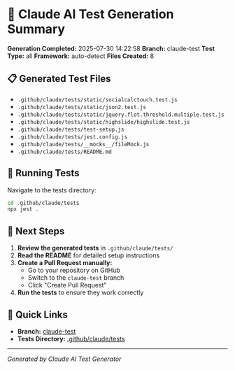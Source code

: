 # 🧪 Claude AI Test Generation Summary

**Generation Completed:** 2025-07-30 14:22:58
**Branch:** claude-test
**Test Type:** all
**Framework:** auto-detect
**Files Created:** 8

## 📋 Generated Test Files

- `.github/claude/tests/static/socialcalctouch.test.js`
- `.github/claude/tests/static/json2.test.js`
- `.github/claude/tests/static/jquery.flot.threshold.multiple.test.js`
- `.github/claude/tests/static/highslide/highslide.test.js`
- `.github/claude/tests/test-setup.js`
- `.github/claude/tests/jest.config.js`
- `.github/claude/tests/__mocks__/fileMock.js`
- `.github/claude/tests/README.md`


## 🚀 Running Tests

Navigate to the tests directory:
```bash
cd .github/claude/tests
npx jest .
```

## 🔄 Next Steps

1. **Review the generated tests** in `.github/claude/tests/`
2. **Read the README** for detailed setup instructions
3. **Create a Pull Request manually:**
   - Go to your repository on GitHub
   - Switch to the `claude-test` branch
   - Click "Create Pull Request"
4. **Run the tests** to ensure they work correctly

## 🔗 Quick Links

- **Branch:** [claude-test](https://github.com/anisharma07/c4gt-website/tree/claude-test)
- **Tests Directory:** [.github/claude/tests](https://github.com/anisharma07/c4gt-website/tree/claude-test/.github/claude/tests)

---
*Generated by Claude AI Test Generator*

